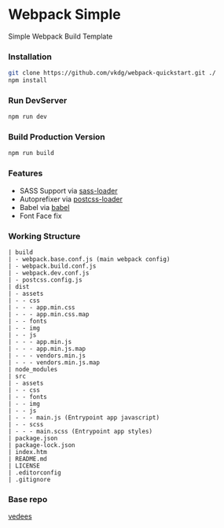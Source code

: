 # Webpack Simple
Simple Webpack Build Template

### Installation 
``` bash
git clone https://github.com/vkdg/webpack-quickstart.git ./
npm install
```

### Run DevServer
``` bash
npm run dev
```

### Build Production Version
``` bash
npm run build
```

### Features
* SASS Support via [sass-loader](https://github.com/jtangelder/sass-loader)
* Autoprefixer via [postcss-loader](https://github.com/postcss/postcss-loader)
* Babel via [babel](https://babeljs.io)
* Font Face fix


### Working Structure
```
| build
| - webpack.base.conf.js (main webpack config)
| - webpack.build.conf.js
| - webpack.dev.conf.js
| - postcss.config.js
| dist
| - assets
| - - css
| - - - app.min.css
| - - - app.min.css.map
| - - fonts
| - - img
| - - js
| - - - app.min.js
| - - - app.min.js.map
| - - - vendors.min.js
| - - - vendors.min.js.map
| node_modules
| src
| - assets
| - - css
| - - fonts
| - - img
| - - js
| - - - main.js (Entrypoint app javascript)
| - - scss
| - - - main.scss (Entrypoint app styles)
| package.json
| package-lock.json
| index.htm
| README.md
| LICENSE
| .editorconfig
| .gitignore
```

### Base repo
[vedees](https://github.com/vedees/webpack-template)

